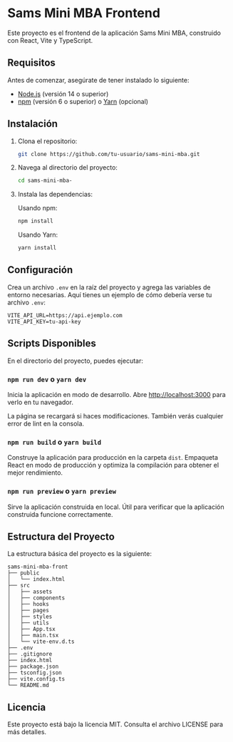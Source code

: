 
# Sams Mini MBA Frontend

Este proyecto es el frontend de la aplicación Sams Mini MBA, construido con React, Vite y TypeScript.

## Requisitos

Antes de comenzar, asegúrate de tener instalado lo siguiente:

- [Node.js](https://nodejs.org/) (versión 14 o superior)
- [npm](https://www.npmjs.com/) (versión 6 o superior) o [Yarn](https://yarnpkg.com/) (opcional)

## Instalación

1. Clona el repositorio:

   ```bash
   git clone https://github.com/tu-usuario/sams-mini-mba.git
   ```

2. Navega al directorio del proyecto:

   ```bash
   cd sams-mini-mba-
   ```

3. Instala las dependencias:

   Usando npm:

   ```bash
   npm install
   ```

   Usando Yarn:

   ```bash
   yarn install
   ```

## Configuración

Crea un archivo `.env` en la raíz del proyecto y agrega las variables de entorno necesarias. Aquí tienes un ejemplo de cómo debería verse tu archivo `.env`:

   ```env
   VITE_API_URL=https://api.ejemplo.com
   VITE_API_KEY=tu-api-key
   ```

## Scripts Disponibles

En el directorio del proyecto, puedes ejecutar:

### `npm run dev` o `yarn dev`

Inicia la aplicación en modo de desarrollo.
Abre [http://localhost:3000](http://localhost:3000) para verlo en tu navegador.

La página se recargará si haces modificaciones.
También verás cualquier error de lint en la consola.

### `npm run build` o `yarn build`

Construye la aplicación para producción en la carpeta `dist`.
Empaqueta React en modo de producción y optimiza la compilación para obtener el mejor rendimiento.

### `npm run preview` o `yarn preview`

Sirve la aplicación construida en local. Útil para verificar que la aplicación construida funcione correctamente.

## Estructura del Proyecto

La estructura básica del proyecto es la siguiente:

   ```plaintext
   sams-mini-mba-front
   ├── public
   │   └── index.html
   ├── src
   │   ├── assets
   │   ├── components
   │   ├── hooks
   │   ├── pages
   │   ├── styles
   │   ├── utils
   │   ├── App.tsx
   │   ├── main.tsx
   │   └── vite-env.d.ts
   ├── .env
   ├── .gitignore
   ├── index.html
   ├── package.json
   ├── tsconfig.json
   ├── vite.config.ts
   └── README.md
   ```

## Licencia

Este proyecto está bajo la licencia MIT. Consulta el archivo LICENSE para más detalles.

